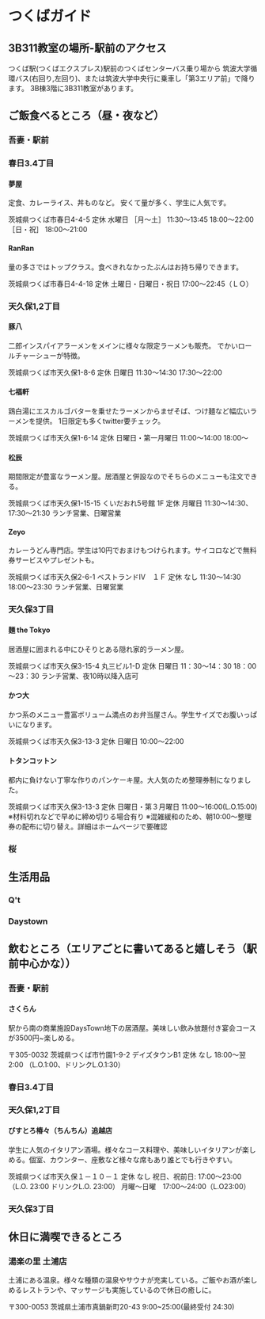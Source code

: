 # つくばガイド

## 3B311教室の場所-駅前のアクセス
つくば駅(つくばエクスプレス)駅前のつくばセンターバス乗り場から
筑波大学循環バス(右回り,左回り)、または筑波大学中央行に乗車し「第3エリア前」で降ります。
3B棟3階に3B311教室があります。

## ご飯食べるところ（昼・夜など）
### 吾妻・駅前
### 春日3.4丁目
#### 夢屋
定食、カレーライス、丼ものなど。
安くて量が多く、学生に人気です。

茨城県つくば市春日4-4-5
定休 水曜日
［月～土］
11:30～13:45
18:00～22:00
［日・祝］
18:00～21:00

#### RanRan
量の多さではトップクラス。食べきれなかったぶんはお持ち帰りできます。

茨城県つくば市春日4-4-18
定休 土曜日・日曜日・祝日
17:00～22:45（ＬＯ）

### 天久保1,2丁目
#### 豚八
二郎インスパイアラーメンをメインに様々な限定ラーメンも販売。
でかいロールチャーシューが特徴。

茨城県つくば市天久保1-8-6
定休 日曜日
11:30～14:30 
17:30～22:00

#### 七福軒
鶏白湯にエスカルゴバターを乗せたラーメンからまぜそば、つけ麺など幅広いラーメンを提供。
1日限定も多くtwitter要チェック。

茨城県つくば市天久保1-6-14
定休 日曜日・第一月曜日
11:00～14:00 18:00～

#### 松辰
期間限定が豊富なラーメン屋。居酒屋と併設なのでそちらのメニューも注文できる。

茨城県つくば市天久保1-15-15 くいだおれ5号館 1F
定休 月曜日
11:30～14:30、17:30～21:30
ランチ営業、日曜営業

#### Zeyo
カレーうどん専門店。学生は10円でおまけもつけられます。サイコロなどで無料券サービスやプレゼントも。

茨城県つくば市天久保2-6-1 ベストランドⅣ　１Ｆ
定休 なし
11:30～14:30 
18:00～23:30
ランチ営業、日曜営業

### 天久保3丁目
#### 麺 the Tokyo
居酒屋に囲まれる中にひそりとある隠れ家的ラーメン屋。

茨城県つくば市天久保3-15-4 丸三ビル1-D
定休 日曜日
11：30～14：30
18：00～23：30
ランチ営業、夜10時以降入店可

#### かつ大
かつ系のメニュー豊富ボリューム満点のお弁当屋さん。学生サイズでお腹いっぱいになります。

茨城県つくば市天久保3-13-3
定休 日曜日
10:00～22:00

#### トタンコットン
都内に負けない丁寧な作りのパンケーキ屋。大人気のため整理券制になりました。

茨城県つくば市天久保3-13-3
定休 日曜日・第３月曜日
11:00～16:00(L.O.15:00)
※材料切れなどで早めに締め切りる場合有り
※混雑緩和のため、朝10:00～整理券の配布に切り替え。詳細はホームページで要確認

### 桜

## 生活用品
### Q't
### Daystown

## 飲むところ（エリアごとに書いてあると嬉しそう（駅前中心かな））
### 吾妻・駅前
#### さくらん
駅から南の商業施設DaysTown地下の居酒屋。美味しい飲み放題付き宴会コースが3500円~楽しめる。

〒305-0032  茨城県つくば市竹園1-9-2 デイズタウンB1
定休 なし
18:00～翌2:00
（L.O.1:00、ドリンクL.O.1:30）

### 春日3.4丁目
### 天久保1,2丁目
#### びすとろ椿々（ちんちん）追越店
学生に人気のイタリアン酒場。様々なコース料理や、美味しいイタリアンが楽しめる。個室、カウンター、座敷など様々な席もあり誰とでも行きやすい。

茨城県つくば市天久保１－１０－１
定休 なし
祝日、祝前日: 17:00～23:00（L.O. 23:00 ドリンクL.O. 23:00）
月曜～日曜　17:00～24:00（L.O23:00）


### 天久保3丁目

## 休日に満喫できるところ
### 湯楽の里 土浦店
土浦にある温泉。様々な種類の温泉やサウナが充実している。ご飯やお酒が楽しめるレストランや、マッサージも実施しているので休日の癒しに。

〒300-0053 茨城県土浦市真鍋新町20-43
9:00~25:00(最終受付 24:30)

